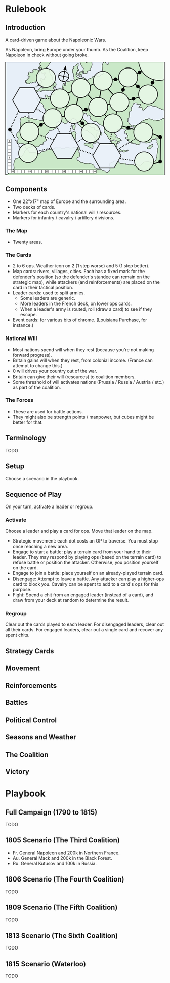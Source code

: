 # Rulebook

## Introduction
A card-driven game about the Napoleonic Wars.

As Napoleon, bring Europe under your thumb. As the Coalition, keep Napoleon in
check without going broke.

![Strategic map of Europe.](maps/nap-map.svg)

## Components
- One 22"x17" map of Europe and the surrounding area.
- Two decks of cards.
- Markers for each country's national will / resources.
- Markers for infantry / cavalry / artillery divisions.

### The Map
- Twenty areas.

### The Cards
- 2 to 6 ops. Weather icon on 2 (1 step worse) and 5 (1 step better).
- Map cards: rivers, villages, cities. Each has a fixed mark for the defender's
  position (so the defender's standee can remain on the strategic map), while
  attackers (and reinforcements) are placed on the card in their tactical
  position.
- Leader cards: used to split armies.
  * Some leaders are generic.
  * More leaders in the French deck, on lower ops cards.
  * When a leader's army is routed, roll (draw a card) to see if they escape.
- Event cards: for various bits of chrome. (Louisiana Purchase, for instance.)

### National Will
- Most nations spend will when they rest (because you're not making forward
  progress).
- Britain gains will when they rest, from colonial income. (France can attempt
  to change this.)
- 0 will drives your country out of the war.
- Britain can give their will (resources) to coalition members.
- Some threshold of will activates nations (Prussia / Russia / Austria / etc.)
  as part of the coalition.

### The Forces
- These are used for battle actions.
- They might also be strength points / manpower, but cubes might be better for
  that.

## Terminology
TODO

## Setup
Choose a scenario in the playbook.

## Sequence of Play
On your turn, activate a leader or regroup.

### Activate
Choose a leader and play a card for ops. Move that leader on the map.

- Strategic movement: each dot costs an OP to traverse. You must stop once
  reaching a new area.
- Engage to start a battle: play a terrain card from your hand to their leader.
  They may respond by playing ops (based on the terrain card) to refuse battle
  or position the attacker. Otherwise, you position yourself on the card.
- Engage to join a battle: place yourself on an already-played terrain card.
- Disengage: Attempt to leave a battle. Any attacker can play a higher-ops card
  to block you. Cavalry can be spent to add to a card's ops for this purpose.
- Fight: Spend a chit from an engaged leader (instead of a card), and draw from
  your deck at random to determine the result.

### Regroup
Clear out the cards played to each leader. For disengaged leaders, clear out
all their cards. For engaged leaders, clear out a single card and recover any
spent chits.

## Strategy Cards

## Movement

## Reinforcements

## Battles

## Political Control

## Seasons and Weather

## The Coalition

## Victory

# Playbook

## Full Campaign (1790 to 1815)
TODO

## 1805 Scenario (The Third Coalition)
- Fr. General Napoleon and 200k in Northern France.
- Au. General Mack and 200k in the Black Forest.
- Ru. General Kutusov and 100k in Russia.

## 1806 Scenario (The Fourth Coalition)
TODO

## 1809 Scenario (The Fifth Coalition)
TODO

## 1813 Scenario (The Sixth Coalition)
TODO

## 1815 Scenario (Waterloo)
TODO
